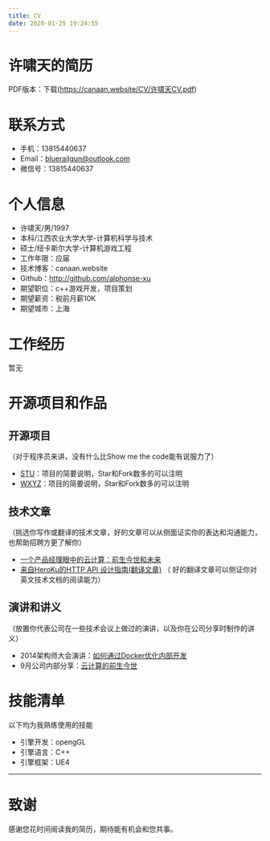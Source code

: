 ```yaml
---
title: CV
date: 2020-01-25 19:24:55
---
```


# **许啸天的简历**

PDF版本：下载(https://canaan.website/CV/许啸天CV.pdf)

# 联系方式
- 手机：13815440637
- Email：bluerailgun@outlook.com 
- 微信号：13815440637


# 个人信息

 - 许啸天/男/1997
 - 本科/江西农业大学大学-计算机科学与技术
 - 硕士/纽卡斯尔大学-计算机游戏工程
 - 工作年限：应届
 - 技术博客：canaan.website
 - Github：http://github.com/alphonse-xu
 - 期望职位：c++游戏开发，项目策划
 - 期望薪资：税前月薪10K
 - 期望城市：上海


# 工作经历
暂无
  
  
# 开源项目和作品

## 开源项目
（对于程序员来讲，没有什么比Show me the code能有说服力了）

  - [STU](http://github.com/yourname/projectname)：项目的简要说明，Star和Fork数多的可以注明
  - [WXYZ](http://github.com/yourname/projectname)：项目的简要说明，Star和Fork数多的可以注明

## 技术文章
（挑选你写作或翻译的技术文章，好的文章可以从侧面证实你的表达和沟通能力，也帮助招聘方更了解你）

- [一个产品经理眼中的云计算：前生今世和未来](http://get.jobdeer.com/706.get)
- [来自HeroKu的HTTP API 设计指南(翻译文章)](http://get.jobdeer.com/343.get) （ 好的翻译文章可以侧证你对英文技术文档的阅读能力）

## 演讲和讲义
（放置你代表公司在一些技术会议上做过的演讲，以及你在公司分享时制作的讲义）

  - 2014架构师大会演讲：[如何通过Docker优化内部开发](http://ftqq.com)
  - 9月公司内部分享：[云计算的前生今世](http://ftqq.com)
    
    
# 技能清单
以下均为我熟练使用的技能

- 引擎开发：opengGL
- 引擎语言：C++
- 引擎框架：UE4

      
---      
# 致谢
感谢您花时间阅读我的简历，期待能有机会和您共事。
      